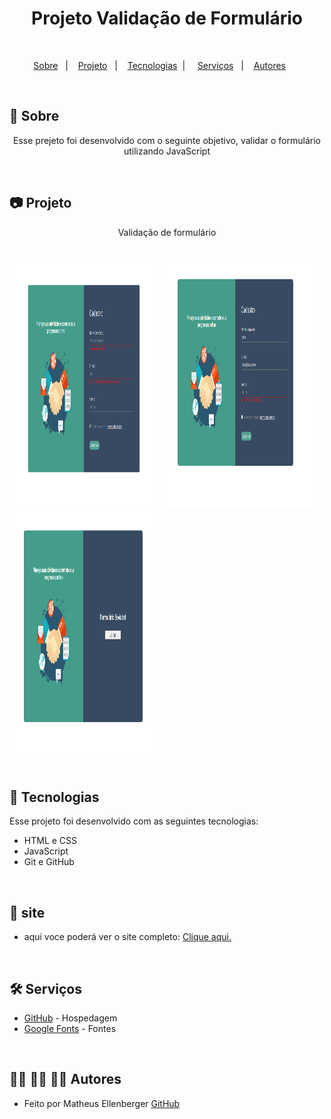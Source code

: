 <h1 align="center"> Projeto Validação de Formulário</h1>

<br>

<p align="center">
  <a href="#-sobre">Sobre</a>&nbsp;&nbsp;&nbsp;|&nbsp;&nbsp;&nbsp;
  <a href="#-projeto">Projeto</a>&nbsp;&nbsp;&nbsp;|&nbsp;&nbsp;&nbsp;
  <a href="#-tecnologias">Tecnologias</a>&nbsp;&nbsp;|&nbsp;&nbsp;&nbsp;&nbsp;
  <a href="#-Serviços">Serviços</a>&nbsp;&nbsp;&nbsp;|&nbsp;&nbsp;&nbsp;
  <a href="#-Autores">Autores</a>&nbsp;&nbsp;&nbsp;&nbsp;&nbsp;&nbsp;
</p>

<br>

## 🎯 Sobre

<p align="center">Esse prejeto foi desenvolvido com o seguinte objetivo, validar o formulário utilizando JavaScript</p>

<br>

## 📷 Projeto
<p align="center">Validação de formulário</p>
<br>
<div display="flex">
<img src="./img/img-pj.png" alt="imagem" width="240px" height="400px">
<img src="./img/img-pj2.png" alt="imagem" width="240px" height="400px">
<img src="./img/img-pj3.png" alt="imagem" width="240px" height="400px">
</div>

<br>

## 🚀 Tecnologias

Esse projeto foi desenvolvido com as seguintes tecnologias:

- HTML e CSS
- JavaScript
- Git e GitHub

<br>

## 📍 site

- aqui voce poderá ver o site completo: <a href="https://matheus-ellenberger.github.io/Desafio-1/">Clique aqui.</a> 
<br>

## 🛠️ Serviços

- <a href="https://github.com/Matheus-Ellenberger">GitHub</a> - Hospedagem
- <a href="https://fonts.google.com/">Google Fonts</a> - Fontes

<br>

## 🙋‍♂️ 🙋‍♂️ 🙋‍♂️ Autores

- Feito por Matheus Ellenberger <a href="https://github.com/Matheus-Ellenberger">GitHub</a>

